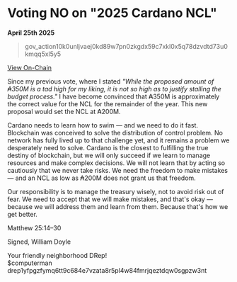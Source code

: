 # Voting NO on "2025 Cardano NCL"

**April 25th 2025**

> gov_action10k0unljvaej0kd89w7pn0zkgdx59c7xkl0x5q78dzvdtd73u0kmqq5xl5y5

[View On-Chain](https://cardanoscan.io/vote/723ffd516e67b18ea4795119f670f30872b757240687776dbcab6ba6091f2019)

Since my previous vote, where I stated *"While the proposed amount of ₳350M is a tad high for my liking, it is not so high as to justify stalling the budget process."* I have become convinced that ₳350M is approximately the correct value for the NCL for the remainder of the year.
This new proposal would set the NCL at ₳200M.

Cardano needs to learn how to swim — and we need to do it fast. Blockchain was conceived to solve the distribution of control problem. No network has fully lived up to that challenge yet, and it remains a problem we desperately need to solve.
Cardano is the closest to fulfilling the true destiny of blockchain, but we will only succeed if we learn to manage resources and make complex decisions.
We will not learn that by acting so cautiously that we never take risks. We need the freedom to make mistakes — and an NCL as low as ₳200M does not grant us that freedom.

Our responsibility is to manage the treasury wisely, not to avoid risk out of fear.
We need to accept that we will make mistakes, and that's okay — because we will address them and learn from them.
Because that's how we get better.

Matthew 25:14–30

Signed,
William Doyle

Your friendly neighborhood DRep! <br>
$computerman <br>
drep1yfpgzfymq6tt9c684e7vzata8r5pl4w84fmrjqeztdqw0sgpzw3nt <br>

